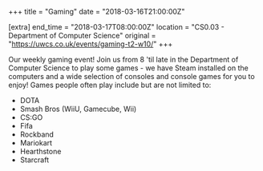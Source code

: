 +++
title = "Gaming"
date = "2018-03-16T21:00:00Z"

[extra]
end_time = "2018-03-17T08:00:00Z"
location = "CS0.03 - Department of Computer Science"
original = "https://uwcs.co.uk/events/gaming-t2-w10/"
+++

Our weekly gaming event\! Join us from 8 'til late in the Department of Computer Science to play some games - we have Steam installed on the computers and a wide selection of consoles and console games for you to enjoy\! Games people often play include but are not limited to:

  - DOTA  
  - Smash Bros (WiiU, Gamecube, Wii)  
  - CS:GO  
  - Fifa  
  - Rockband  
  - Mariokart  
  - Hearthstone  
  - Starcraft

